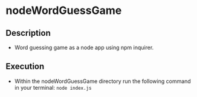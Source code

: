 # nodeWordGuessGame

## Description
* Word guessing game as a node app using npm inquirer.

## Execution
* Within the nodeWordGuessGame directory run the following command in your terminal: ```node index.js```
